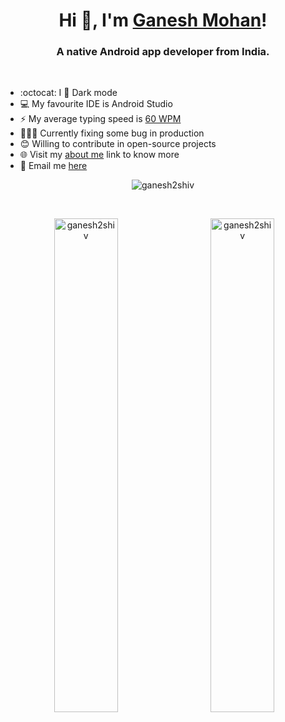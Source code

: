 <h1 align="center">Hi 👋, I'm <a href="https://about.me/ganesh.mohan">Ganesh Mohan</a>!</h1>
<h3 align="center">A native Android app developer from India.</h3>

<br/>

- :octocat: I :black_heart: Dark mode
- :computer: My favourite IDE is Android Studio
- :zap: My average typing speed is <a href="https://data.typeracer.com/pit/profile?user=ganesh2shiv">60 WPM</a>
- 👨🏽‍💻 Currently fixing some bug in production
- 😊 Willing to contribute in open-source projects
- 🌐 Visit my [about me](https://about.me/ganesh.mohan) link to know more
- :email: Email me <a href="mailto: ganesh2shiv@gmail.com">here</a>

<p align="center"> <img src="https://komarev.com/ghpvc/?username=ganesh2shiv&label=Profile%20views&color=0e75b6&style=for-the-badge" alt="ganesh2shiv" /> </p>
<br/>
<p align="center" >&nbsp;<img style="width:45%"  align="center" src="https://github-readme-stats.vercel.app/api?username=ganesh2shiv&show_icons=true&locale=en" alt="ganesh2shiv"/>&nbsp;&nbsp;&nbsp;&nbsp;&nbsp;&nbsp;<img align="center" style="width:45%" src="https://github-readme-streak-stats.herokuapp.com/?user=ganesh2shiv&" alt="ganesh2shiv" /> </p>
<br/><br/>
